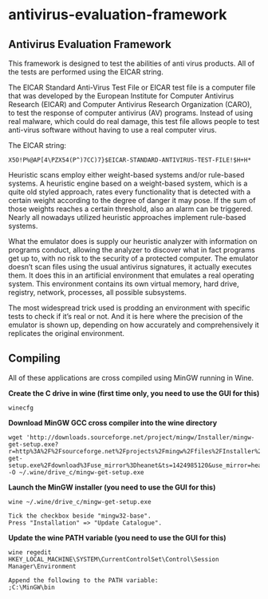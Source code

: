 # antivirus-evaluation-framework
## Antivirus Evaluation Framework
This framework is designed to test the abilities of anti virus products. All of the tests are performed using the EICAR string.

The EICAR Standard Anti-Virus Test File or EICAR test file is a computer file that was developed by the European Institute for Computer Antivirus Research (EICAR) and Computer Antivirus Research Organization (CARO), to test the response of computer antivirus (AV) programs. Instead of using real malware, which could do real damage, this test file allows people to test anti-virus software without having to use a real computer virus.

The EICAR string:
```
X5O!P%@AP[4\PZX54(P^)7CC)7}$EICAR-STANDARD-ANTIVIRUS-TEST-FILE!$H+H*
```

Heuristic scans employ either weight-based systems and/or rule-based systems. A heuristic engine based on a weight-based system, which is a quite old styled approach, rates every functionality that is detected with a certain weight according to the degree of danger it may pose. If the sum of those weights reaches a certain threshold, also an alarm can be triggered. Nearly all nowadays utilized heuristic approaches implement rule-based systems.

What the emulator does is supply our heuristic analyzer with information on programs conduct, allowing the analyzer to discover what in fact programs get up to, with no risk to the security of a protected computer. The emulator doesn’t scan files using the usual antivirus signatures, it actually executes them. It does this in an artificial environment that emulates a real operating system. This environment contains its own virtual memory, hard drive, registry, network, processes, all possible subsystems.

The most widespread trick used is prodding an environment with specific tests to check if it’s real or not. And it is here where the precision of the emulator is shown up, depending on how accurately and comprehensively it replicates the original environment.

## Compiling
All of these applications are cross compiled using MinGW running in Wine.

**Create the C drive in wine (first time only, you need to use the GUI for this)**
```
winecfg
```

**Download MinGW GCC cross compiler into the wine directory**
```
wget 'http://downloads.sourceforge.net/project/mingw/Installer/mingw-get-setup.exe?r=http%3A%2F%2Fsourceforge.net%2Fprojects%2Fmingw%2Ffiles%2FInstaller%2Fmingw-get-setup.exe%2Fdownload%3Fuse_mirror%3Dheanet&ts=1424985120&use_mirror=heanet' -O ~/.wine/drive_c/mingw-get-setup.exe
```

**Launch the MinGW installer (you need to use the GUI for this)**
```
wine ~/.wine/drive_c/mingw-get-setup.exe

Tick the checkbox beside "mingw32-base".
Press "Installation" => "Update Catalogue".
```

**Update the wine PATH variable (you need to use the GUI for this)**
```
wine regedit
HKEY_LOCAL_MACHINE\SYSTEM\CurrentControlSet\Control\Session Manager\Environment

Append the following to the PATH variable:
;C:\MinGW\bin
```
